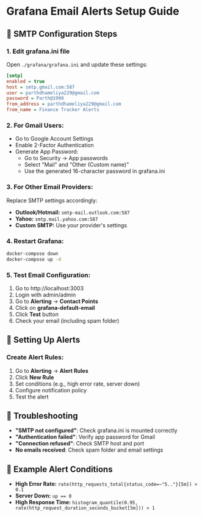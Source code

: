 # Grafana Email Alerts Setup Guide

## 📧 SMTP Configuration Steps

### 1. **Edit grafana.ini file**
Open `./grafana/grafana.ini` and update these settings:

```ini
[smtp]
enabled = true
host = smtp.gmail.com:587
user = parthdhameliya229@gmail.com
password = Parth@1990
from_address = parthdhameliya229@gmail.com
from_name = Finance Tracker Alerts
```

### 2. **For Gmail Users:**
- Go to Google Account Settings
- Enable 2-Factor Authentication
- Generate App Password:
  - Go to Security → App passwords
  - Select "Mail" and "Other (Custom name)"
  - Use the generated 16-character password in grafana.ini

### 3. **For Other Email Providers:**
Replace SMTP settings accordingly:
- **Outlook/Hotmail:** `smtp-mail.outlook.com:587`
- **Yahoo:** `smtp.mail.yahoo.com:587`
- **Custom SMTP:** Use your provider's settings

### 4. **Restart Grafana:**
```bash
docker-compose down
docker-compose up -d
```

### 5. **Test Email Configuration:**
1. Go to http://localhost:3003
2. Login with admin/admin
3. Go to **Alerting** → **Contact Points**
4. Click on **grafana-default-email**
5. Click **Test** button
6. Check your email (including spam folder)

## 🚨 Setting Up Alerts

### Create Alert Rules:
1. Go to **Alerting** → **Alert Rules**
2. Click **New Rule**
3. Set conditions (e.g., high error rate, server down)
4. Configure notification policy
5. Test the alert

## 🔧 Troubleshooting

- **"SMTP not configured"**: Check grafana.ini is mounted correctly
- **"Authentication failed"**: Verify app password for Gmail
- **"Connection refused"**: Check SMTP host and port
- **No emails received**: Check spam folder and email settings

## 📝 Example Alert Conditions

- **High Error Rate:** `rate(http_requests_total{status_code=~"5.."}[5m]) > 0.1`
- **Server Down:** `up == 0`
- **High Response Time:** `histogram_quantile(0.95, rate(http_request_duration_seconds_bucket[5m])) > 1`